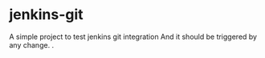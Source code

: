 # jenkins-git

A simple project to test jenkins git integration
And it should be triggered by any change.
.
